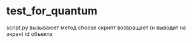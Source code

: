 # test_for_quantum
script.py вызываюет метод choose
скрипт возвращает (и выводит на экран) id объекта
